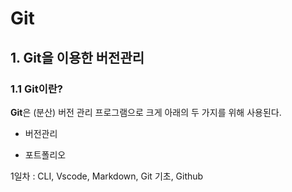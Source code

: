 # Git

## 1. Git을 이용한 버전관리

### 1.1 Git이란?

**Git**은 (분산) 버전 관리 프로그램으로 크게 아래의 두 가지를 위해 사용된다.

  - 버전관리

- 포트폴리오

1일차 : CLI, Vscode, Markdown, Git 기초, Github





